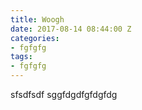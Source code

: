 ```yaml
---
title: Woogh
date: 2017-08-14 08:44:00 Z
categories:
- fgfgfg
tags:
- fgfgfg
---
```


sfsdfsdf sggfdgdfgfdgfdg